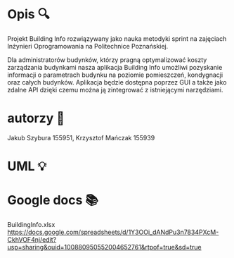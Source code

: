 # Opis :mag:
Projekt Building Info rozwiązywany jako nauka metodyki sprint na zajęciach Inżynieri Oprogramowania na Politechnice Poznańskiej.

Dla administratorów budynków, którzy pragną optymalizować koszty zarządzania budynkami  nasza aplikacja Building Info umożliwi pozyskanie informacji o parametrach budynku na poziomie pomieszczeń, kondygnacji oraz całych budynków. Aplikacja będzie dostępna poprzez GUI a także jako zdalne API dzięki czemu można ją zintegrować z istniejącymi narzędziami.

# autorzy :construction_worker:
Jakub Szybura 155951,
Krzysztof Mańczak 155939


# UML :bulb:

# Google docs :books:
BuildingInfo.xlsx
https://docs.google.com/spreadsheets/d/1Y3OOi_dANdPu3n7834PXcM-CkhVOF4nj/edit?usp=sharing&ouid=100880950552004652761&rtpof=true&sd=true
